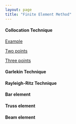```yaml
---
layout: page
title: "Finite Element Method"
---
```


#### Collocation Technique

[Example](two_point_collocation.md)

[Two points](/codes/two_point_collocation.md)

[Three points](/codes/three_point_collocation.md)

#### Garlekin Technique

#### Rayleigh-Ritz Technique

#### Bar element

#### Truss element

#### Beam element
